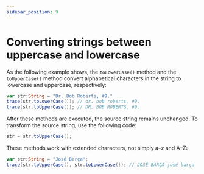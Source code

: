 ```yaml
---
sidebar_position: 9
---
```


# Converting strings between uppercase and lowercase

As the following example shows, the `toLowerCase()` method and the
`toUpperCase()` method convert alphabetical characters in the string to
lowercase and uppercase, respectively:

```actionscript
var str:String = "Dr. Bob Roberts, #9."
trace(str.toLowerCase()); // dr. bob roberts, #9.
trace(str.toUpperCase()); // DR. BOB ROBERTS, #9.
```

After these methods are executed, the source string remains unchanged. To
transform the source string, use the following code:

```actionscript
str = str.toUpperCase();
```

These methods work with extended characters, not simply a–z and A–Z:

```actionscript
var str:String = "José Barça";
trace(str.toUpperCase(), str.toLowerCase()); // JOSÉ BARÇA josé barça
```
